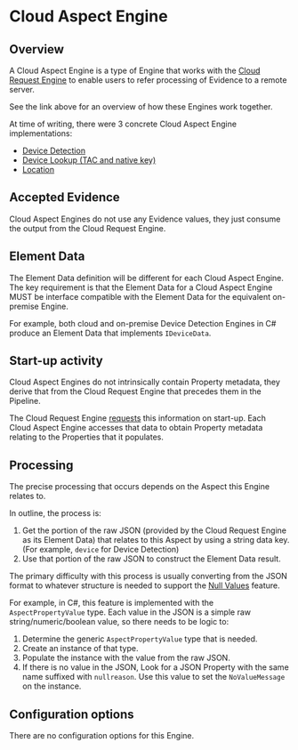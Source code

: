 # Cloud Aspect Engine

## Overview

A Cloud Aspect Engine is a type of Engine that works with the
[Cloud Request Engine](cloud-request-engine.md#overview) to enable users
to refer processing of Evidence to a remote server.

See the link above for an overview of how these Engines work together.

At time of writing, there were 3 concrete Cloud Aspect Engine implementations:
- [Device Detection](../../../device-detection-specification/pipeline-elements/device-detection-cloud.md)
- [Device Lookup (TAC and native key)](../../../device-detection-specification/part3/pipeline-elements/hardware-profile-lookup-cloud.md)
- [Location](https://github.com/51Degrees/location-dotnet/blob/master/FiftyOne.GeoLocation.Cloud/FlowElements/GeoLocationCloudEngine.cs)

## Accepted Evidence

Cloud Aspect Engines do not use any Evidence values, they just consume
the output from the Cloud Request Engine.

## Element Data

The Element Data definition will be different for each Cloud Aspect Engine.
The key requirement is that the Element Data for a Cloud Aspect Engine MUST
be interface compatible with the Element Data for the equivalent on-premise
Engine.

For example, both cloud and on-premise Device Detection Engines in C#
produce an Element Data that implements `IDeviceData`.

## Start-up activity

Cloud Aspect Engines do not intrinsically contain Property metadata, they
derive that from the Cloud Request Engine that precedes them in
the Pipeline.

The Cloud Request Engine [requests](cloud-request-engine.md#start-up-activity)
this information on start-up. Each Cloud Aspect Engine accesses that
data to obtain Property metadata relating to the Properties that it populates.

## Processing

The precise processing that occurs depends on the Aspect this
Engine relates to.

In outline, the process is:

1. Get the portion of the raw JSON (provided by the Cloud Request Engine as its
   Element Data) that relates to this Aspect by using a
   string data key. (For example, `device` for Device Detection)
2. Use that portion of the raw JSON to construct the Element Data result.

The primary difficulty with this process is usually converting from the JSON
format to whatever structure is needed to support the
[Null Values](../../features/properties.md#null-values) feature.

For example, in C#, this feature is implemented with the `AspectPropertyValue`
type. Each value in the JSON is a simple raw string/numeric/boolean value, so
there needs to be logic to:

1. Determine the generic `AspectPropertyValue` type that is needed.
2. Create an instance of that type.
3. Populate the instance with the value from the raw JSON.
4. If there is no value in the JSON, Look for a JSON Property with the same
   name suffixed with `nullreason`. Use this value to set the `NoValueMessage`
   on the instance.

## Configuration options

There are no configuration options for this Engine.
